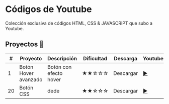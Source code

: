 # Códigos de Youtube

Colección exclusiva de códigos HTML, CSS & JAVASCRIPT que subo a Youtube.


## Proyectos 🎉
 
|  #  |  Proyecto                  |  Descripción            | Dificultad    | Descarga  | Youtube                                            |    
| --- | -------------              | -------------           |-------------  | ----      |-----                                               |
| 1   | Botón Hover avanzado       | Botón con efecto hover  |  ★★☆☆☆      | Descargar |  [▶️ ](https://www.youtube.com/watch?v=drK9VNbwM4g)|
| 20  | Botón CSS                  | dede                    |  ★★☆☆☆      | Descargar |  [▶️ ](youtube.com/watch?v=BMa9pQ7b4_4)            |



